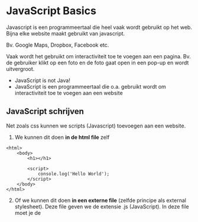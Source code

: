 # JavaScript Basics
Javascript is een programmeertaal die heel vaak wordt gebruikt op het web. Bijna elke website maakt gebruikt van javascript. 

Bv. Google Maps, Dropbox, Facebook etc.

Vaak wordt het gebruikt om interactiviteit toe te voegen aan een pagina.
Bv. de gebruiker klikt op een foto en de foto gaat open in een pop-up en wordt uitvergroot. 

- JavaScript is not Java!
- JavaScript is een programmeertaal die o.a. gebruikt wordt om interactiviteit toe te voegen aan een website

## JavaScript schrijven
Net zoals css kunnen we scripts (Javascript) toevoegen aan een website. 

1) We kunnen dit doen **in de html file** zelf 

```markup
<html>
	<body>
		<h1></h1>
		
		<script> 
			console.log('Hello World');
		</script>
	</body>
</html>
```

2) Of we kunnen dit doen **in een externe file** (zelfde principe als external stylesheet).  Deze file geven we de extensie .js (JavaScript). In deze file moet je de <script> tag niet meer gebruiken!

Vergeet deze file niet te link in je document.

index.html
```markup
<html>
	<body>
		
		<script src="js/script.js"></script>
	</body>
</html>
```

script.js

```javascript
console.log('Hello World');
```


## Javascript openen?
Als we onze webpagina (index.html) in de browser dan werkt onze javascript ook meteen. 

We kunnen de “console.log” zien via de developer tools van de browser > console.

[Screen Recording 2017-11-05 at 10.07 PM.gif](https://cl.ly/3Y472V0S3k3r)


## Alerts
```javascript
alert("Hello World");
```

## Variables
Variables zijn een van de belangrijkste concepten binnen programmeren.

Kan je het best vergelijken met een **doos** waarin je gegevens (data) kan steken. Die je op een later moment terug kan opvragen.

Bv. Bij een computerspel kan je zo de score van de speler bijhouden.

Om een variabele te maken begin je altijd met het woord var
(var is de afkorting voor variable).

```
// String
var name = "Bram";

// Number
var age = 26

// Boolean
var married = false 

// Array 
var students = ["Bram", "Selim", "Lindsay", "David", "Flavia", "Jonathan", "Atanaska", "Celine"]

// Object 
var person = {name: "Bram", age: 26, married: false}

// Array met objecten
var students = [
	{
		name: "Bram",
		age: 26
		married: false
	},
	{
		name: "Selim",
		age: 34
		married: true
	}
];
```

## Naamgeving van variables
Omdat je in een programma (script) meestal gebruikt maakt van heel variabelen is het belangrijk om deze een **goede naam** te geven zodanig dat je deze op een later moment makkelijk terug kan oproepen. 

### Regels wat betreft naamgeving

Natuurlijk bestaan er in javascript een aantal regels op het vlak van naamgeving:

- Names can contain letters, digits, underscores, and dollar signs.
- Names must begin with a letter
- Names can also begin with $ and _ (but we will not use it in this tutorial)
- Names are case sensitive (y and Y are different variables)
- Reserved words (like JavaScript keywords) cannot be used as names
 [JavaScript Reserved Words](https://www.w3schools.com/js/js_reserved.asp)

### Voorbeelden van namen die niet mogen

Namen moeten een beginnen met een letter. Mogen dus niet beginnen met een cijfer. 

```
var 9lives = 9;
```

Namen mogen geen rare tekens bevatten (enkel _ en $)

```
var %test = 10;
var test# = 10;
var @home = "bla"
```

### Variables zijn case sensitive (hoofdlettergevoelig).

Deze 2 variables zijn dus 2 verschillende variables:

```
var x = 9;
var X = 10;
```

### Lange Variable Namen

Soms heb je een lange variable naam nodig bv. gemiddelde leeftijd
Uiteraard kunnen we in een **variable naam geen spatie**  gebruiken.
Maar we kunnen het leesbaar maken door het gebruik van een ‘underscore’.

Bv. 
```
var gemiddelde_leeftijd = 34;
```

Een andere manier om deze woorden te combineren en het toch leesbaar te maken is via “camelCasing”. Dit is een techniek waarbij elk woord begint met een hoofdletter behalve het eerste woord.

Bv.

```
var gemiddeldeLeeftijd = 34;
```

### Tips & Tricks bij het benoemen van variables

1) Maak gebruik van beschrijvende namen. Wat betekent deze variable?

Bv. slechte naam
```
var x = "Bram"
```

Bv. goede naam 
```
var firstName = "Bram"
```

2) Verkies camel casing boven het gebruik van underscores

3) Gebruik engels 


## Prompts
Vragen naar user input.

```
prompt("What's your name");
```

Je kan dit ook in een variabele steken

```
var name = prompt("What's your name");
```


## Strings Combineren (concatenate)
Je kan makkelijk strings combineren.

Deze  techniek heet concatenate:
http://www.mijnwoordenboek.nl/vertaal/EN/NL/concatenate

Stel nu dat je een variable “firstName” en een variable “lastName”.
En jij zou graag de volledige naam uitprinten. 
Dit kan je doen op de volgende manier:

```
var firstName = "Bram"
var lastName = "Pauwelyn"

console.log(firstName + lastName);

```

Nu plakken de voornaam en achternaam aan elkaar.
Op de volgende manier kan je een spatie toevoegen tussen de voornaam en achternaam.

Dit doe je op de volgende manier

```
var firstName = "Bram"
var lastName = "Pauwelyn"

console.log(firstName + ' ' + lastName);

```

Je kan bv. ook een nieuwe variable maken met daarin de volledige naam.

```
var fullName = firstName + ' ' + lastName
```


## String methods
Met strings kan je vanalles doen.
Je kan bv. de lengte van de string gaan opvragen (hoeveel karakters.
Of je kan bv. de volledige string in hoofdletters omzetten.

1) .length
```
var lastName = "pauwelyn"
console.log(lastName.length)
```


2) .toUpperCase()

```
var lastName = "pauwelyn"
console.log(lastName.toUpperCase());
```

3) .toLowerCase()
```
var lastName = "PAUWELYN"
console.log(lastName.toLowerCase());
```


## Numbers
Naast strings kan je ook numbers (getallen) in een variabele steken. 
Dit kan bv. handig zijn voor prijzen, leeftijd, etc. 

Het voordeel van “Numbers” is dat je er makkelijk berekeningen mee kan doen.

```
var priceVatExcluded = 100;
var totalPrice = priceVatExcluded * 1.21;
console.log(totalPrice);
```

### Wiskunde met Numbers

```
// Division
var division = 10 / 2;

// Multiplication
var multiplication = 10 * 2;

// Subtraction
var subtraction = 10 - 2;

// Addition
var addition = 10 + 2;

```

### De waarde van een variabele veranderen

```
// Iets vermeerderen met 1
var age = 26;
age++

// Iets verminderen met 1
var age = 26;
age--

// Addition
var age = 26;
age = age +1;
age += 1;

// Subtraction
var age = 26;
age = age - 2;
age -= 2;

// Multiplication
var age = 26;
age = age * 2;
age *= 2;

// Division
var age = 26;
age = age / 2;
age /= 2;
```

### Oefening bereken hoeveel seconden er in een jaar zitten.

```
var secondsPerMin = 60;
var minPerHour = 60;
var hoursPerDay = 24;
var daysInWeek = 7;
var weeksInYear = 52;

var secondsPerYear = secondsPerMin * minPerHour *hoursPerDay * daysInWeek * weeksInYear;
``` 


### Math object

De math object wordt gebruikt om alle soorten berekeningen te doen met een “number”.

https://developer.mozilla.org/en-US/docs/Web/JavaScript/Reference/Global_Objects/Math

1. Math.round()  een getal afronden 
```
Math.round(7.6);
```

2. Math.random() —> een random getal tussen 0 & 1.
```
Math.random();
```


### Oefening maak een digitale dobbelsteen

```
Math.ceil(Math.random() * 6);
```


## Conditional Statements
1. If statements

```
var answer = prompt("What's the name of the programming language we're using?");
if( answer === 'javascript' ){
	alert('Correct');
}
```

2. If  else statements

```
var answer = prompt("What's the name of the programming language we're using?");
if( answer === 'javascript' ){
	alert('Correct');
}else {
	alert(answer + ' is not correct');
}
```

3. If else if statements

```
var answer = prompt("What's the name of the programming language we're using?");
if( answer === 'javascript' ){
	alert('Correct');
}else if() {
	alert('Correct');
} else{
	alert(answer + ' is not correct');
}
```


In een “if -statement” kunnen we veel meer dan enkel checken of iets gelijk is. 

https://www.w3schools.com/js/js_comparisons.asp


## Functions
### Intro

Maak herbruikbare code aan de hand van “Functions”.

```
function goToCoffeeShop(){
	// code die moet uitgevoerd worden
}
```

Net zoals bij variables kan zijn er een aantal regels bij het benoemen van een functie (exact zelfde regels als variables):

- Names can contain letters, digits, underscores, and dollar signs.
- Names must begin with a letter
- Names can also begin with $ and _ (but we will not use it in this tutorial)
- Names are case sensitive (y and Y are different variables)
- Reserved words (like JavaScript keywords) cannot be used as names
 [JavaScript Reserved Words](https://www.w3schools.com/js/js_reserved.asp)

### Functies uitvoeren

Wanneer de functie geschreven is wordt die niet uitgevoerd.

```
function goToCoffeeShop(){
	// code die moet uitgevoerd worden
	alert('coffee is on it's way');
}
```

Een functie laten uitvoeren doe je op de volgende manier

```
goToCoffeeShop();
```

### Informatie meegeven in een functie

Stel je voor dat ik niet altijd koffie wil.
Soms wil ik ook een ice-tea, thee, cola, etc.
Ik kan deze info meegeven in de functie (parameter).

```
function goToCoffeeShop(drink){
	alert(drink + ' is on it's way');
}

goToCoffeeShop('cola');
goToCoffeeShop('fruitsap');
```

Oefening bereken het aantal seconden je op aarde bent:

```
var secondsPerMin = 60;
var minPerHour = 60;
var hoursPerDay = 24;
var secondsInDay = secondsPerMin * minPerHour * hoursPerDay;
var daysInWeek = 7;
var weeksInYear = 52;
var secondsInYear = secondsInDay * daysInWeek * weeksInYear;

function secondsOnEarth(age){
	alert("You're" + age * secondsInYear + " seconds on earth");
};

secondsOnEarth(26);
```

















